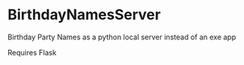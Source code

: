 # BirthdayNamesServer
Birthday Party Names as a python local server instead of an exe app

Requires Flask
